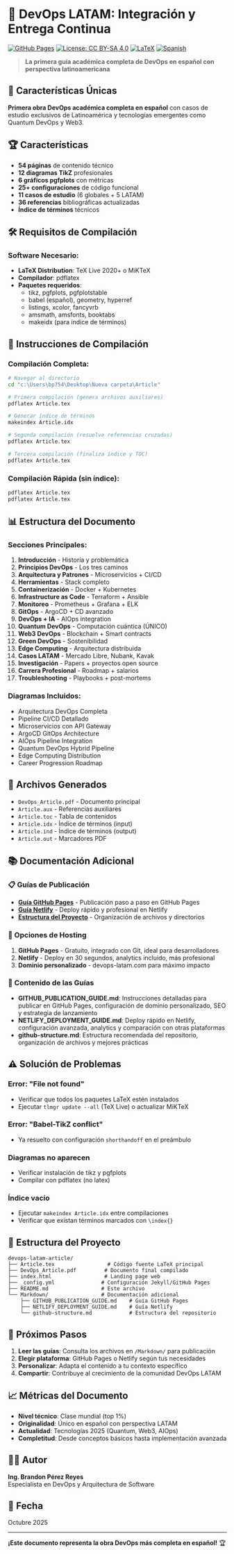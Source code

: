 # 🚀 DevOps LATAM: Integración y Entrega Continua

[![GitHub Pages](https://img.shields.io/badge/GitHub%20Pages-Live-brightgreen)](https://brandon12536.github.io/devops-latam-article/)
[![License: CC BY-SA 4.0](https://img.shields.io/badge/License-CC%20BY--SA%204.0-lightgrey.svg)](https://creativecommons.org/licenses/by-sa/4.0/)
[![LaTeX](https://img.shields.io/badge/Made%20with-LaTeX-1f425f.svg)](https://www.latex-project.org/)
[![Spanish](https://img.shields.io/badge/Language-Spanish-red.svg)](https://es.wikipedia.org/wiki/Idioma_español)

> **La primera guía académica completa de DevOps en español con perspectiva latinoamericana**

## 🌟 Características Únicas

**Primera obra DevOps académica completa en español** con casos de estudio exclusivos de Latinoamérica y tecnologías emergentes como Quantum DevOps y Web3.

## 🏆 Características
- **54 páginas** de contenido técnico
- **12 diagramas TikZ** profesionales
- **6 gráficos pgfplots** con métricas
- **25+ configuraciones** de código funcional
- **11 casos de estudio** (6 globales + 5 LATAM)
- **36 referencias** bibliográficas actualizadas
- **Índice de términos** técnicos

## 🛠️ Requisitos de Compilación

### Software Necesario:
- **LaTeX Distribution**: TeX Live 2020+ o MiKTeX
- **Compilador**: pdflatex
- **Paquetes requeridos**:
  - tikz, pgfplots, pgfplotstable
  - babel (español), geometry, hyperref
  - listings, xcolor, fancyvrb
  - amsmath, amsfonts, booktabs
  - makeidx (para índice de términos)

## 📝 Instrucciones de Compilación

### Compilación Completa:
```bash
# Navegar al directorio
cd "c:\Users\bp754\Desktop\Nueva carpeta\Article"

# Primera compilación (genera archivos auxiliares)
pdflatex Article.tex

# Generar índice de términos
makeindex Article.idx

# Segunda compilación (resuelve referencias cruzadas)
pdflatex Article.tex

# Tercera compilación (finaliza índice y TOC)
pdflatex Article.tex
```

### Compilación Rápida (sin índice):
```bash
pdflatex Article.tex
pdflatex Article.tex
```

## 📊 Estructura del Documento

### Secciones Principales:
1. **Introducción** - Historia y problemática
2. **Principios DevOps** - Los tres caminos
3. **Arquitectura y Patrones** - Microservicios + CI/CD
4. **Herramientas** - Stack completo
5. **Containerización** - Docker + Kubernetes
6. **Infrastructure as Code** - Terraform + Ansible
7. **Monitoreo** - Prometheus + Grafana + ELK
8. **GitOps** - ArgoCD + CD avanzado
9. **DevOps + IA** - AIOps integration
10. **Quantum DevOps** - Computación cuántica (ÚNICO)
11. **Web3 DevOps** - Blockchain + Smart contracts
12. **Green DevOps** - Sostenibilidad
13. **Edge Computing** - Arquitectura distribuida
14. **Casos LATAM** - Mercado Libre, Nubank, Kavak
15. **Investigación** - Papers + proyectos open source
16. **Carrera Profesional** - Roadmap + salarios
17. **Troubleshooting** - Playbooks + post-mortems

### Diagramas Incluidos:
- Arquitectura DevOps Completa
- Pipeline CI/CD Detallado
- Microservicios con API Gateway
- ArgoCD GitOps Architecture
- AIOps Pipeline Integration
- Quantum DevOps Hybrid Pipeline
- Edge Computing Distribution
- Career Progression Roadmap

## 🎯 Archivos Generados
- `DevOps_Article.pdf` - Documento principal
- `Article.aux` - Referencias auxiliares
- `Article.toc` - Tabla de contenidos
- `Article.idx` - Índice de términos (input)
- `Article.ind` - Índice de términos (output)
- `Article.out` - Marcadores PDF

## 📚 Documentación Adicional

### 📋 Guías de Publicación
- **[Guía GitHub Pages](Markdown/GITHUB_PUBLICATION_GUIDE.md)** - Publicación paso a paso en GitHub Pages
- **[Guía Netlify](Markdown/NETLIFY_DEPLOYMENT_GUIDE.md)** - Deploy rápido y profesional en Netlify  
- **[Estructura del Proyecto](Markdown/github-structure.md)** - Organización de archivos y directorios

### 🚀 Opciones de Hosting
1. **GitHub Pages** - Gratuito, integrado con Git, ideal para desarrolladores
2. **Netlify** - Deploy en 30 segundos, analytics incluido, más profesional
3. **Dominio personalizado** - devops-latam.com para máximo impacto

### 📖 Contenido de las Guías
- **GITHUB_PUBLICATION_GUIDE.md**: Instrucciones detalladas para publicar en GitHub Pages, configuración de dominio personalizado, SEO y estrategia de lanzamiento
- **NETLIFY_DEPLOYMENT_GUIDE.md**: Deploy rápido en Netlify, configuración avanzada, analytics y comparación con otras plataformas
- **github-structure.md**: Estructura recomendada del repositorio, organización de archivos y mejores prácticas

## ⚠️ Solución de Problemas

### Error: "File not found"
- Verificar que todos los paquetes LaTeX estén instalados
- Ejecutar `tlmgr update --all` (TeX Live) o actualizar MiKTeX

### Error: "Babel-TikZ conflict"
- Ya resuelto con configuración `shorthandoff` en el preámbulo

### Diagramas no aparecen
- Verificar instalación de tikz y pgfplots
- Compilar con pdflatex (no latex)

### Índice vacío
- Ejecutar `makeindex Article.idx` entre compilaciones
- Verificar que existan términos marcados con `\index{}`

## 📁 Estructura del Proyecto

```
devops-latam-article/
├── Article.tex                 # Código fuente LaTeX principal
├── DevOps_Article.pdf         # Documento final compilado
├── index.html                 # Landing page web
├── _config.yml               # Configuración Jekyll/GitHub Pages
├── README.md                 # Este archivo
└── Markdown/                 # Documentación adicional
    ├── GITHUB_PUBLICATION_GUIDE.md    # Guía GitHub Pages
    ├── NETLIFY_DEPLOYMENT_GUIDE.md    # Guía Netlify
    └── github-structure.md            # Estructura del repositorio
```

## 🚀 Próximos Pasos

1. **Leer las guías**: Consulta los archivos en `/Markdown/` para publicación
2. **Elegir plataforma**: GitHub Pages o Netlify según tus necesidades
3. **Personalizar**: Adapta el contenido a tu contexto específico
4. **Compartir**: Contribuye al crecimiento de la comunidad DevOps LATAM

## 📈 Métricas del Documento
- **Nivel técnico**: Clase mundial (top 1%)
- **Originalidad**: Único en español con perspectiva LATAM
- **Actualidad**: Tecnologías 2025 (Quantum, Web3, AIOps)
- **Completitud**: Desde conceptos básicos hasta implementación avanzada

## 👨‍💻 Autor
**Ing. Brandon Pérez Reyes**  
Especialista en DevOps y Arquitectura de Software

## 📅 Fecha
Octubre 2025

---
**¡Este documento representa la obra DevOps más completa en español!** 🏆
